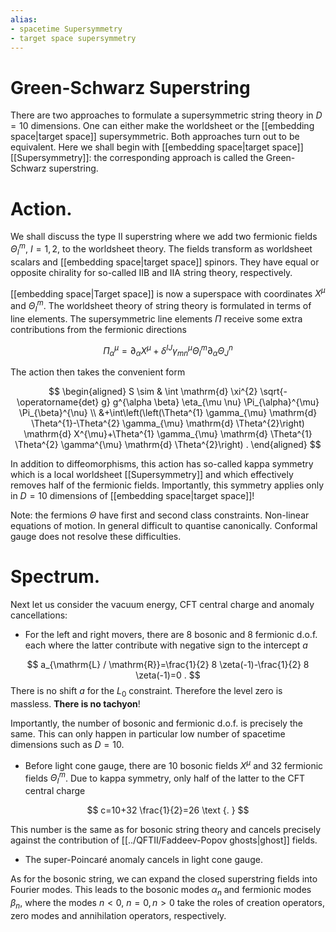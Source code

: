 ```yaml
---
alias:
- spacetime Supersymmetry
- target space supersymmetry
---
```

# Green-Schwarz Superstring

There are two approaches to formulate a supersymmetric string theory in $D=10$ dimensions. One can either make the worldsheet or the [[embedding space|target space]] supersymmetric. Both approaches turn out to be equivalent. Here we shall begin with [[embedding space|target space]] [[Supersymmetry]]: the corresponding approach is called the Green-Schwarz superstring.

# Action. 
We shall discuss the type II superstring where we add two fermionic fields $\Theta_{I}^{m}$, $I=1,2$, to the worldsheet theory. The fields transform as worldsheet scalars and [[embedding space|target space]] spinors. They have equal or opposite chirality for so-called IIB and IIA string theory, respectively.

[[embedding space|Target space]] is now a superspace with coordinates $X^{\mu}$ and $\Theta_{I}^{m}$. The worldsheet theory of string theory is formulated in terms of line elements. The supersymmetric line elements $\Pi$ receive some extra contributions from the fermionic directions

$$
\Pi_{\alpha}^{\mu}=\partial_{\alpha} X^{\mu}+\delta^{I J} \gamma_{m n}^{\mu} \Theta_{I}^{m} \partial_{\alpha} \Theta_{J}^{n}
$$

The action then takes the convenient form

$$
\begin{aligned}
S \sim & \int \mathrm{d} \xi^{2} \sqrt{-\operatorname{det} g} g^{\alpha \beta} \eta_{\mu \nu} \Pi_{\alpha}^{\mu} \Pi_{\beta}^{\nu} \\
&+\int\left(\left(\Theta^{1} \gamma_{\mu} \mathrm{d} \Theta^{1}-\Theta^{2} \gamma_{\mu} \mathrm{d} \Theta^{2}\right) \mathrm{d} X^{\mu}+\Theta^{1} \gamma_{\mu} \mathrm{d} \Theta^{1} \Theta^{2} \gamma^{\mu} \mathrm{d} \Theta^{2}\right) .
\end{aligned}
$$

In addition to diffeomorphisms, this action has so-called kappa symmetry which is a local worldsheet [[Supersymmetry]] and which effectively removes half of the fermionic fields. Importantly, this symmetry applies only in $D=10$ dimensions of [[embedding space|target space]]!

Note: the fermions $\Theta$ have first and second class constraints. Non-linear equations of motion. In general difficult to quantise canonically. Conformal gauge does not resolve these difficulties.


# Spectrum. 
Next let us consider the vacuum energy, CFT central charge and anomaly cancellations:

- For the left and right movers, there are 8 bosonic and 8 fermionic d.o.f. each where the latter contribute with negative sign to the intercept $a$

$$
a_{\mathrm{L} / \mathrm{R}}=\frac{1}{2} 8 \zeta(-1)-\frac{1}{2} 8 \zeta(-1)=0 .
$$
There is no shift $a$ for the $L_{0}$ constraint. Therefore the level zero is massless. **There is no tachyon**!

Importantly, the number of bosonic and fermionic d.o.f. is precisely the same. This can only happen in particular low number of spacetime dimensions such as $D=10$.

- Before light cone gauge, there are 10 bosonic fields $X^{\mu}$ and 32 fermionic fields $\Theta_{I}^{m}$. Due to kappa symmetry, only half of the latter to the CFT central charge

$$
c=10+32 \frac{1}{2}=26 \text {. }
$$

This number is the same as for bosonic string theory and cancels precisely against the contribution of [[../QFTII/Faddeev-Popov ghosts|ghost]] fields.

- The super-Poincaré anomaly cancels in light cone gauge.

As for the bosonic string, we can expand the closed superstring fields into Fourier modes. This leads to the bosonic modes $\alpha_{n}$ and fermionic modes $\beta_{n}$, where the modes $n<0$, $n=0, n>0$ take the roles of creation operators, zero modes and annihilation operators, respectively.

